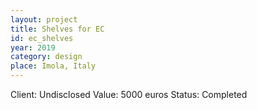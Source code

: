 ```yaml
---
layout: project
title: Shelves for EC
id: ec_shelves
year: 2019
category: design
place: Imola, Italy
---
```

Client: Undisclosed
Value: 5000 euros 
Status: Completed


